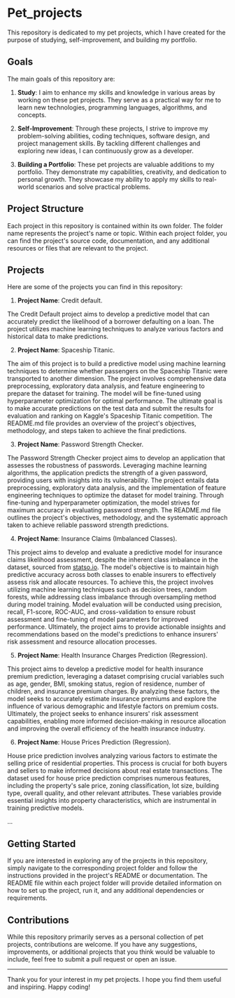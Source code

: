 # Pet_projects


This repository is dedicated to my pet projects, which I have created for the purpose of studying, self-improvement, and building my portfolio.

## Goals

The main goals of this repository are:

1. **Study**: I aim to enhance my skills and knowledge in various areas by working on these pet projects. They serve as a practical way for me to learn new technologies, programming languages, algorithms, and concepts.

2. **Self-Improvement**: Through these projects, I strive to improve my problem-solving abilities, coding techniques, software design, and project management skills. By tackling different challenges and exploring new ideas, I can continuously grow as a developer.

3. **Building a Portfolio**: These pet projects are valuable additions to my portfolio. They demonstrate my capabilities, creativity, and dedication to personal growth. They showcase my ability to apply my skills to real-world scenarios and solve practical problems.

## Project Structure

Each project in this repository is contained within its own folder. The folder name represents the project's name or topic. Within each project folder, you can find the project's source code, documentation, and any additional resources or files that are relevant to the project.

## Projects

Here are some of the projects you can find in this repository:

1. **Project Name**: Credit default.
   
The Credit Default project aims to develop a predictive model that can accurately predict the likelihood of a borrower defaulting on a loan. The project utilizes machine learning techniques to analyze various factors and historical data to make predictions.

2. **Project Name**: Spaceship Titanic.

The aim of this project is to build a predictive model using machine learning techniques to determine whether passengers on the Spaceship Titanic were transported to another dimension. The project involves comprehensive data preprocessing, exploratory data analysis, and feature engineering to prepare the dataset for training. The model will be fine-tuned using hyperparameter optimization for optimal performance. The ultimate goal is to make accurate predictions on the test data and submit the results for evaluation and ranking on Kaggle's Spaceship Titanic competition. The README.md file provides an overview of the project's objectives, methodology, and steps taken to achieve the final predictions.

3. **Project Name**: Password Strength Checker.

The Password Strength Checker project aims to develop an application that assesses the robustness of passwords. Leveraging machine learning algorithms, the application predicts the strength of a given password, providing users with insights into its vulnerability. The project entails data preprocessing, exploratory data analysis, and the implementation of feature engineering techniques to optimize the dataset for model training. Through fine-tuning and hyperparameter optimization, the model strives for maximum accuracy in evaluating password strength. The README.md file outlines the project's objectives, methodology, and the systematic approach taken to achieve reliable password strength predictions.

4. **Project Name**: Insurance Claims (Imbalanced Classes).

This project aims to develop and evaluate a predictive model for insurance claims likelihood assessment, despite the inherent class imbalance in the dataset, sourced from [statso.io](https://statso.io/training-models-on-imbalanced-data-case-study/). The model's objective is to maintain high predictive accuracy across both classes to enable insurers to effectively assess risk and allocate resources. To achieve this, the project involves utilizing machine learning techniques such as decision trees, random forests, while addressing class imbalance through oversampling method during model training. Model evaluation will be conducted using precision, recall, F1-score, ROC-AUC, and cross-validation to ensure robust assessment and fine-tuning of model parameters for improved performance. Ultimately, the project aims to provide actionable insights and recommendations based on the model's predictions to enhance insurers' risk assessment and resource allocation processes.

5. **Project Name**: Health Insurance Charges Prediction (Regression).

This project aims to develop a predictive model for health insurance premium prediction, leveraging a dataset comprising crucial variables such as age, gender, BMI, smoking status, region of residence, number of children, and insurance premium charges. By analyzing these factors, the model seeks to accurately estimate insurance premiums and explore the influence of various demographic and lifestyle factors on premium costs. Ultimately, the project seeks to enhance insurers' risk assessment capabilities, enabling more informed decision-making in resource allocation and improving the overall efficiency of the health insurance industry.

6. **Project Name**: House Prices Prediction (Regression).

House price prediction involves analyzing various factors to estimate the selling price of residential properties. This process is crucial for both buyers and sellers to make informed decisions about real estate transactions. The dataset used for house price prediction comprises numerous features, including the property's sale price, zoning classification, lot size, building type, overall quality, and other relevant attributes. These variables provide essential insights into property characteristics, which are instrumental in training predictive models.

...

## Getting Started

If you are interested in exploring any of the projects in this repository, simply navigate to the corresponding project folder and follow the instructions provided in the project's README or documentation. The README file within each project folder will provide detailed information on how to set up the project, run it, and any additional dependencies or requirements.

## Contributions

While this repository primarily serves as a personal collection of pet projects, contributions are welcome. If you have any suggestions, improvements, or additional projects that you think would be valuable to include, feel free to submit a pull request or open an issue.

---

Thank you for your interest in my pet projects. I hope you find them useful and inspiring. Happy coding!
